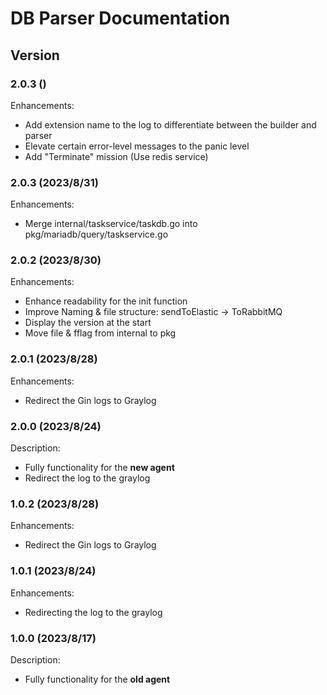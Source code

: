 # DB Parser Documentation

## Version

### 2.0.3 ()
Enhancements:
- Add extension name to the log to differentiate between the builder and parser
- Elevate certain error-level messages to the panic level
- Add "Terminate" mission (Use redis service)

### 2.0.3 (2023/8/31)
Enhancements:
- Merge internal/taskservice/taskdb.go into pkg/mariadb/query/taskservice.go

### 2.0.2 (2023/8/30)
Enhancements:
- Enhance readability for the init function
- Improve Naming & file structure: sendToElastic -> ToRabbitMQ
- Display the version at the start
- Move file & fflag from internal to pkg

### 2.0.1 (2023/8/28)
Enhancements:
- Redirect the Gin logs to Graylog

### 2.0.0 (2023/8/24)
Description:
- Fully functionality for the **new agent**
- Redirect the log to the graylog

### 1.0.2 (2023/8/28)
Enhancements:
- Redirect the Gin logs to Graylog

### 1.0.1 (2023/8/24)
Enhancements:
- Redirecting the log to the graylog

### 1.0.0 (2023/8/17)
Description:
- Fully functionality for the **old agent**